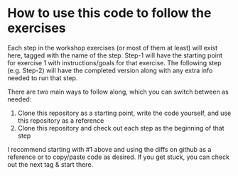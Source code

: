 # How to use this code to follow the exercises

Each step in the workshop exercises (or most of them at least) will exist here, tagged with the name of the step. Step-1 will have the starting point for exercise 1 with instructions/goals for that exercise. The following step (e.g. Step-2) will have the completed version along with any extra info needed to run that step.

There are two main ways to follow along, which you can switch between as needed:

1. Clone this repository as a starting point, write the code yourself, and use this repository as a reference
2. Clone this repository and check out each step as the beginning of that step

I recommend starting with #1 above and using the diffs on github as a reference or to copy/paste code as desired. If you get stuck, you can check out the next tag & start there.